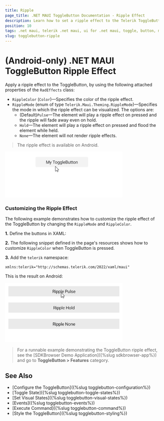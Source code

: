 ```yaml
---
title: Ripple
page_title: .NET MAUI ToggleButton Documentation - Ripple Effect
description: Learn how to set a ripple effect to the Telerik ToggleButton for .NET MAUI.
position: 10
tags: .net maui, telerik .net maui, ui for .net maui, toggle, button, microsoft .net maui
slug: togglebutton-ripple
---
```


# (Android-only) .NET MAUI ToggleButton Ripple Effect

Apply a ripple effect to the ToggleButton, by using the following attached properties of the `RadEffects` class:

* `RippleColor` (`Color`)&mdash;Specifies the color of the ripple effect.
* `RippleMode` (enum of type `Telerik.Maui.Theming.RippleMode`)&mdash;Specifies the mode in which the ripple effect can be visualized. The options are:
	* (Default)`Pulse`&mdash;The element will play a ripple effect on pressed and the ripple will fade away even on hold.
	* `Hold`&mdash;The element will play a ripple effect on pressed and flood the element while held.
	* `None`&mdash;The element will not render ripple effects.

> The ripple effect is available on Android.

![.NET MAUI ToggleButton Ripple effect](images/togglebutton-ripple-effect-default.gif)

### Customizing the Ripple Effect

The following example demonstrates how to customize the ripple effect of the ToggleButton by changing the `RippleMode` and `RippleColor`.

**1.** Define the buttons in XAML:

<snippet id='togglebutton-ripple-effect' />

**2.** The following snippet defined in the page's resources shows how to customize `RippleColor` when ToggleButton is pressed. 

<snippet id='togglebutton-ripple-visual-states-resources' />

**3.** Add the `telerik` namespace:

```XAML
xmlns:telerik="http://schemas.telerik.com/2022/xaml/maui"
```

This is the result on Android:

![.NET MAUI ToggleButton ripple effect customization](images/togglebutton-ripple-effect.gif)

> For a runnable example demonstrating the ToggleButton ripple effect, see the [SDKBrowser Demo Application]({%slug sdkbrowser-app%}) and go to **ToggleButton > Features** category.

## See Also

- [Configure the ToggleButton]({%slug togglebutton-configuration%})
- [Toggle State]({%slug togglebutton-toggle-states%})
- [Set Visual States]({%slug togglebutton-visual-states%})
- [Events]({%slug togglebutton-events%})
- [Execute Command]({%slug togglebutton-command%})
- [Style the ToggleButton]({%slug togglebutton-styling%})

